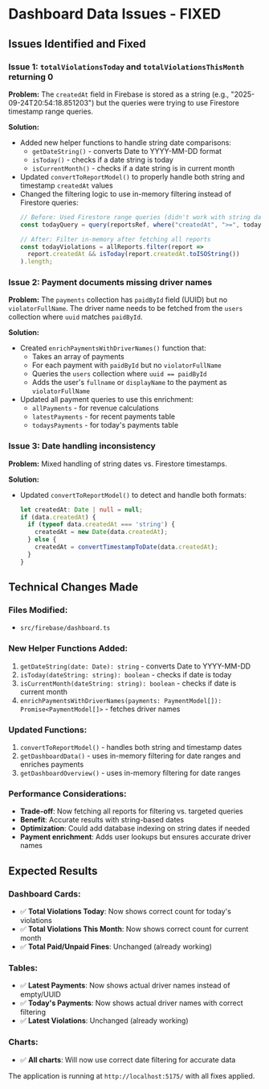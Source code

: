 # Dashboard Data Issues - FIXED

## Issues Identified and Fixed

### Issue 1: `totalViolationsToday` and `totalViolationsThisMonth` returning 0

**Problem:** The `createdAt` field in Firebase is stored as a string (e.g., "2025-09-24T20:54:18.851203") but the queries were trying to use Firestore timestamp range queries.

**Solution:**
- Added new helper functions to handle string date comparisons:
  - `getDateString()` - converts Date to YYYY-MM-DD format
  - `isToday()` - checks if a date string is today
  - `isCurrentMonth()` - checks if a date string is in current month
- Updated `convertToReportModel()` to properly handle both string and timestamp `createdAt` values
- Changed the filtering logic to use in-memory filtering instead of Firestore queries:
  ```typescript
  // Before: Used Firestore range queries (didn't work with string dates)
  const todayQuery = query(reportsRef, where("createdAt", ">=", todayRange.start), ...);
  
  // After: Filter in-memory after fetching all reports
  const todayViolations = allReports.filter(report => 
    report.createdAt && isToday(report.createdAt.toISOString())
  ).length;
  ```

### Issue 2: Payment documents missing driver names

**Problem:** The `payments` collection has `paidById` field (UUID) but no `violatorFullName`. The driver name needs to be fetched from the `users` collection where `uuid` matches `paidById`.

**Solution:**
- Created `enrichPaymentsWithDriverNames()` function that:
  - Takes an array of payments
  - For each payment with `paidById` but no `violatorFullName`
  - Queries the `users` collection where `uuid == paidById`
  - Adds the user's `fullname` or `displayName` to the payment as `violatorFullName`
- Updated all payment queries to use this enrichment:
  - `allPayments` - for revenue calculations
  - `latestPayments` - for recent payments table
  - `todaysPayments` - for today's payments table

### Issue 3: Date handling inconsistency

**Problem:** Mixed handling of string dates vs. Firestore timestamps.

**Solution:**
- Updated `convertToReportModel()` to detect and handle both formats:
  ```typescript
  let createdAt: Date | null = null;
  if (data.createdAt) {
    if (typeof data.createdAt === 'string') {
      createdAt = new Date(data.createdAt);
    } else {
      createdAt = convertTimestampToDate(data.createdAt);
    }
  }
  ```

## Technical Changes Made

### Files Modified:
- `src/firebase/dashboard.ts`

### New Helper Functions Added:
1. `getDateString(date: Date): string` - converts Date to YYYY-MM-DD
2. `isToday(dateString: string): boolean` - checks if date is today
3. `isCurrentMonth(dateString: string): boolean` - checks if date is current month
4. `enrichPaymentsWithDriverNames(payments: PaymentModel[]): Promise<PaymentModel[]>` - fetches driver names

### Updated Functions:
1. `convertToReportModel()` - handles both string and timestamp dates
2. `getDashboardData()` - uses in-memory filtering for date ranges and enriches payments
3. `getDashboardOverview()` - uses in-memory filtering for date ranges

### Performance Considerations:
- **Trade-off**: Now fetching all reports for filtering vs. targeted queries
- **Benefit**: Accurate results with string-based dates
- **Optimization**: Could add database indexing on string dates if needed
- **Payment enrichment**: Adds user lookups but ensures accurate driver names

## Expected Results

### Dashboard Cards:
- ✅ **Total Violations Today**: Now shows correct count for today's violations
- ✅ **Total Violations This Month**: Now shows correct count for current month
- ✅ **Total Paid/Unpaid Fines**: Unchanged (already working)

### Tables:
- ✅ **Latest Payments**: Now shows actual driver names instead of empty/UUID
- ✅ **Today's Payments**: Now shows actual driver names with correct filtering
- ✅ **Latest Violations**: Unchanged (already working)

### Charts:
- ✅ **All charts**: Will now use correct date filtering for accurate data

The application is running at `http://localhost:5175/` with all fixes applied.
